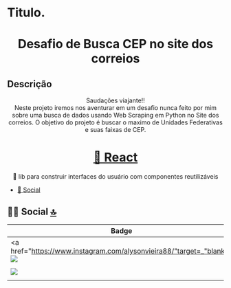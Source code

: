 # Titulo.
<h1 align="center">Desafio de Busca CEP no site dos correios</h1>

## Descrição
<p align="center">Saudações viajante!!</br> Neste projeto iremos nos aventurar em um desafio nunca feito por mim sobre uma busca de dados usando Web Scraping em Python no Site dos correios. O objetivo do projeto é buscar o maximo de Unidades Federativas e suas faixas de CEP.</p>



<h1 align="center">
    <a href="https://pt-br.reactjs.org/">🔗 React</a>
</h1>
<p align="center">🚀 lib para construir interfaces do usuário com componentes reutilizáveis</p>

- [👨 Social](#-social-)

## 👨👩 Social [🔝](#welcome-badges-4-readmemd-profile)

Badge | URL
------------ | -------------
<a href="https://www.instagram.com/alysonvieira88/"target=_"blank"><img src="https://img.shields.io/badge/Instagram-E4405F?style=for-the-badge&logo=instagram&logoColor=white" /> | `https://www.instagram.com/alysonvieira88/`
<img src="https://img.shields.io/badge/LinkedIn-0077B5?style=for-the-badge&logo=linkedin&logoColor=white" /> | `https://www.linkedin.com/in/alyson-mendon%C3%A7a-vieira-330551181/`
